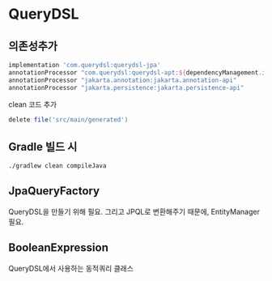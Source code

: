 # QueryDSL

## 의존성추가
~~~gradle
implementation 'com.querydsl:querydsl-jpa'
annotationProcessor "com.querydsl:querydsl-apt:${dependencyManagement.importedProperties['querydsl.version']}:jpa"
annotationProcessor "jakarta.annotation:jakarta.annotation-api"
annotationProcessor "jakarta.persistence:jakarta.persistence-api"
~~~

clean 코드 추가
~~~gradle
delete file('src/main/generated')
~~~

## Gradle 빌드 시
~~~sh
./gradlew clean compileJava
~~~

## JpaQueryFactory
QueryDSL을 만들기 위해 필요.
그리고 JPQL로 변환해주기 때문에, EntityManager 필요.

## BooleanExpression

QueryDSL에서 사용하는 동적쿼리 클래스
